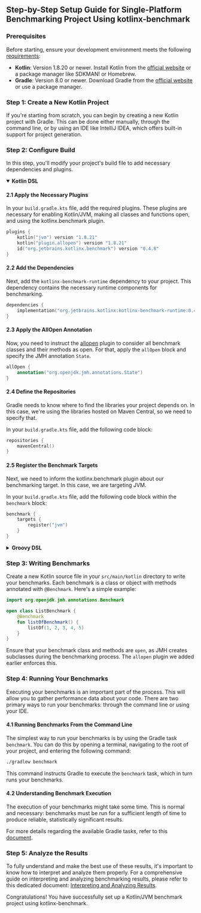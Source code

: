 ## Step-by-Step Setup Guide for Single-Platform Benchmarking Project Using kotlinx-benchmark

### Prerequisites

Before starting, ensure your development environment meets the following [requirements](compatibility.md):

- **Kotlin**: Version 1.8.20 or newer. Install Kotlin from the [official website](https://kotlinlang.org/) or a package manager like SDKMAN! or Homebrew.
- **Gradle**: Version 8.0 or newer. Download Gradle from the [official website](https://gradle.org/) or use a package manager.

### Step 1: Create a New Kotlin Project

If you're starting from scratch, you can begin by creating a new Kotlin project with Gradle. This can be done either manually, through the command line, or by using an IDE like IntelliJ IDEA, which offers built-in support for project generation.

### Step 2: Configure Build

In this step, you'll modify your project's build file to add necessary dependencies and plugins.

<details open>
<summary><strong>Kotlin DSL</strong></summary>

#### 2.1 Apply the Necessary Plugins

In your `build.gradle.kts` file, add the required plugins. These plugins are necessary for enabling Kotlin/JVM, making all classes and functions open, and using the kotlinx.benchmark plugin.

```kotlin
plugins {
    kotlin("jvm") version "1.8.21"
    kotlin("plugin.allopen") version "1.8.21"
    id("org.jetbrains.kotlinx.benchmark") version "0.4.8"
}
```

#### 2.2 Add the Dependencies

Next, add the `kotlinx-benchmark-runtime` dependency to your project. This dependency contains the necessary runtime components for benchmarking.

```kotlin
dependencies {
    implementation("org.jetbrains.kotlinx:kotlinx-benchmark-runtime:0.4.8")
}
```

#### 2.3 Apply the AllOpen Annotation

Now, you need to instruct the [allopen](https://kotlinlang.org/docs/all-open-plugin.html) plugin to consider all benchmark classes and their methods as open. For that, apply the `allOpen` block and specify the JMH annotation `State`.

```kotlin
allOpen {
    annotation("org.openjdk.jmh.annotations.State")
}
```

#### 2.4 Define the Repositories

Gradle needs to know where to find the libraries your project depends on. In this case, we're using the libraries hosted on Maven Central, so we need to specify that.

In your `build.gradle.kts` file, add the following code block:

```kotlin
repositories {
    mavenCentral()
}
```

#### 2.5 Register the Benchmark Targets

Next, we need to inform the kotlinx.benchmark plugin about our benchmarking target. In this case, we are targeting JVM.

In your `build.gradle.kts` file, add the following code block within the `benchmark` block:

```kotlin
benchmark {
    targets {
        register("jvm")
    }
}
```

</details>

<details>
<summary><strong>Groovy DSL</strong></summary>

#### 2.1 Apply the Necessary Plugins

In your `build.gradle` file, apply the required plugins. These plugins are necessary for enabling Kotlin/JVM, making all classes and functions open, and using the kotlinx.benchmark plugin.

```groovy
plugins {
    id 'org.jetbrains.kotlin.jvm' version '1.8.21'
    id 'org.jetbrains.kotlin.plugin.allopen' version '1.8.21'
    id 'org.jetbrains.kotlinx.benchmark' version '0.4.8'
}
```

#### 2.2 Add the Dependencies

Next, add the `kotlinx-benchmark-runtime` dependency to your project. This dependency contains the necessary runtime components for benchmarking.

```groovy
dependencies {
    implementation 'org.jetbrains.kotlinx:kotlinx-benchmark-runtime:0.4.8'
}
```

#### 2.3 Apply the AllOpen Annotation

Now, you need to instruct the [allopen](https://kotlinlang.org/docs/all-open-plugin.html) plugin to consider all benchmark classes and their methods as open. For that, apply the `allOpen` block and specify the JMH annotation `State`.

```groovy
allOpen {
    annotation("org.openjdk.jmh.annotations.State")
}
```

#### 2.4 Define the Repositories

Gradle needs to know where to find the libraries your project depends on. In this case, we're using the libraries hosted on Maven Central, so we need to specify that.

In your `build.gradle` file, add the following code block:

```groovy
repositories {
    mavenCentral()
}
```

#### 2.5 Register the Benchmark Targets

Next, we need to inform the kotlinx.benchmark plugin about our benchmarking target. In this case, we are targeting JVM.

In your `build.gradle` file, add the following code block within the `benchmark` block:

```groovy
benchmark {
    targets {
        register("jvm")
    }
}
```

</details>

### Step 3: Writing Benchmarks

Create a new Kotlin source file in your `src/main/kotlin` directory to write your benchmarks. Each benchmark is a class or object with methods annotated with `@Benchmark`. Here's a simple example:

```kotlin
import org.openjdk.jmh.annotations.Benchmark

open class ListBenchmark {
    @Benchmark
    fun listOfBenchmark() {
        listOf(1, 2, 3, 4, 5)
    }
}
```

Ensure that your benchmark class and methods are `open`, as JMH creates subclasses during the benchmarking process. The `allopen` plugin we added earlier enforces this.

### Step 4: Running Your Benchmarks

Executing your benchmarks is an important part of the process. This will allow you to gather performance data about your code. There are two primary ways to run your benchmarks: through the command line or using your IDE.

#### 4.1 Running Benchmarks From the Command Line

The simplest way to run your benchmarks is by using the Gradle task `benchmark`. You can do this by opening a terminal, navigating to the root of your project, and entering the following command:

```bash
./gradlew benchmark
```

This command instructs Gradle to execute the `benchmark` task, which in turn runs your benchmarks.

#### 4.2 Understanding Benchmark Execution

The execution of your benchmarks might take some time. This is normal and necessary: benchmarks must be run for a sufficient length of time to produce reliable, statistically significant results.

For more details regarding the available Gradle tasks, refer to this [document](tasks-overview.md).

### Step 5: Analyze the Results

To fully understand and make the best use of these results, it's important to know how to interpret and analyze them properly. For a comprehensive guide on interpreting and analyzing benchmarking results, please refer to this dedicated document: [Interpreting and Analyzing Results](interpreting-results.md).

Congratulations! You have successfully set up a Kotlin/JVM benchmark project using kotlinx-benchmark.
